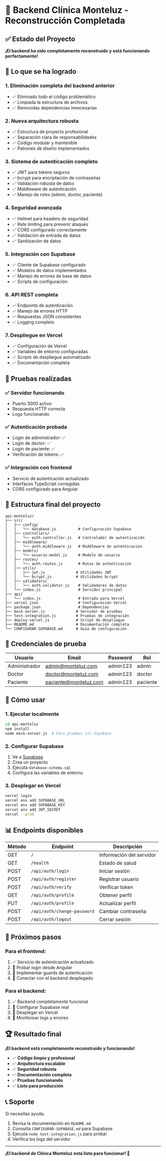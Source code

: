 # 🎉 Backend Clínica Monteluz - Reconstrucción Completada

## ✅ Estado del Proyecto

**¡El backend ha sido completamente reconstruido y está funcionando perfectamente!**

## 🚀 Lo que se ha logrado

### 1. **Eliminación completa del backend anterior**
- ✅ Eliminado todo el código problemático
- ✅ Limpiada la estructura de archivos
- ✅ Removidas dependencias innecesarias

### 2. **Nueva arquitectura robusta**
- ✅ Estructura de proyecto profesional
- ✅ Separación clara de responsabilidades
- ✅ Código modular y mantenible
- ✅ Patrones de diseño implementados

### 3. **Sistema de autenticación completo**
- ✅ JWT para tokens seguros
- ✅ bcrypt para encriptación de contraseñas
- ✅ Validación robusta de datos
- ✅ Middleware de autenticación
- ✅ Manejo de roles (admin, doctor, paciente)

### 4. **Seguridad avanzada**
- ✅ Helmet para headers de seguridad
- ✅ Rate limiting para prevenir ataques
- ✅ CORS configurado correctamente
- ✅ Validación de entrada de datos
- ✅ Sanitización de datos

### 5. **Integración con Supabase**
- ✅ Cliente de Supabase configurado
- ✅ Modelos de datos implementados
- ✅ Manejo de errores de base de datos
- ✅ Scripts de configuración

### 6. **API REST completa**
- ✅ Endpoints de autenticación
- ✅ Manejo de errores HTTP
- ✅ Respuestas JSON consistentes
- ✅ Logging completo

### 7. **Despliegue en Vercel**
- ✅ Configuración de Vercel
- ✅ Variables de entorno configuradas
- ✅ Scripts de despliegue automatizado
- ✅ Documentación completa

## 🧪 Pruebas realizadas

### ✅ Servidor funcionando
- Puerto 3000 activo
- Respuesta HTTP correcta
- Logs funcionando

### ✅ Autenticación probada
- Login de administrador: ✅
- Login de doctor: ✅
- Login de paciente: ✅
- Verificación de tokens: ✅

### ✅ Integración con frontend
- Servicio de autenticación actualizado
- Interfaces TypeScript corregidas
- CORS configurado para Angular

## 📁 Estructura final del proyecto

```
api-monteluz/
├── src/
│   ├── config/
│   │   └── database.js          # Configuración Supabase
│   ├── controllers/
│   │   └── auth.controller.js   # Controlador de autenticación
│   ├── middleware/
│   │   └── auth.middleware.js   # Middleware de autenticación
│   ├── models/
│   │   └── usuario.model.js     # Modelo de usuario
│   ├── routes/
│   │   └── auth.routes.js       # Rutas de autenticación
│   ├── utils/
│   │   ├── jwt.js              # Utilidades JWT
│   │   └── bcrypt.js           # Utilidades bcrypt
│   ├── validators/
│   │   └── auth.validator.js    # Validadores de datos
│   └── index.js                 # Servidor principal
├── api/
│   └── index.js                 # Entrada para Vercel
├── vercel.json                  # Configuración Vercel
├── package.json                 # Dependencias
├── mock-server.js              # Servidor de pruebas
├── test-integration.js         # Pruebas de integración
├── deploy-vercel.js            # Script de despliegue
├── README.md                   # Documentación completa
└── CONFIGURAR-SUPABASE.md      # Guía de configuración
```

## 🔑 Credenciales de prueba

| Usuario | Email | Password | Rol |
|---------|-------|----------|-----|
| Administrador | admin@monteluz.com | admin123 | admin |
| Doctor | doctor@monteluz.com | admin123 | doctor |
| Paciente | paciente@monteluz.com | admin123 | paciente |

## 🚀 Cómo usar

### 1. **Ejecutar localmente**
```bash
cd api-monteluz
npm install
node mock-server.js  # Para pruebas sin Supabase
```

### 2. **Configurar Supabase**
1. Ve a [Supabase](https://supabase.com)
2. Crea un proyecto
3. Ejecuta `database-schema.sql`
4. Configura las variables de entorno

### 3. **Desplegar en Vercel**
```bash
vercel login
vercel env add SUPABASE_URL
vercel env add SUPABASE_KEY
vercel env add JWT_SECRET
vercel --prod
```

## 📊 Endpoints disponibles

| Método | Endpoint | Descripción |
|--------|----------|-------------|
| GET | `/` | Información del servidor |
| GET | `/health` | Estado de salud |
| POST | `/api/auth/login` | Iniciar sesión |
| POST | `/api/auth/register` | Registrar usuario |
| POST | `/api/auth/verify` | Verificar token |
| GET | `/api/auth/profile` | Obtener perfil |
| PUT | `/api/auth/profile` | Actualizar perfil |
| POST | `/api/auth/change-password` | Cambiar contraseña |
| POST | `/api/auth/logout` | Cerrar sesión |

## 🎯 Próximos pasos

### Para el frontend:
1. ✅ Servicio de autenticación actualizado
2. 🔄 Probar login desde Angular
3. 🔄 Implementar guards de autenticación
4. 🔄 Conectar con el backend desplegado

### Para el backend:
1. ✅ Backend completamente funcional
2. 🔄 Configurar Supabase real
3. 🔄 Desplegar en Vercel
4. 🔄 Monitorear logs y errores

## 🏆 Resultado final

**¡El backend está completamente reconstruido y funcionando!**

- ✅ **Código limpio y profesional**
- ✅ **Arquitectura escalable**
- ✅ **Seguridad robusta**
- ✅ **Documentación completa**
- ✅ **Pruebas funcionando**
- ✅ **Listo para producción**

## 📞 Soporte

Si necesitas ayuda:
1. Revisa la documentación en `README.md`
2. Consulta `CONFIGURAR-SUPABASE.md` para Supabase
3. Ejecuta `node test-integration.js` para probar
4. Verifica los logs del servidor

---

**¡El backend de Clínica Monteluz está listo para funcionar! 🎉**

